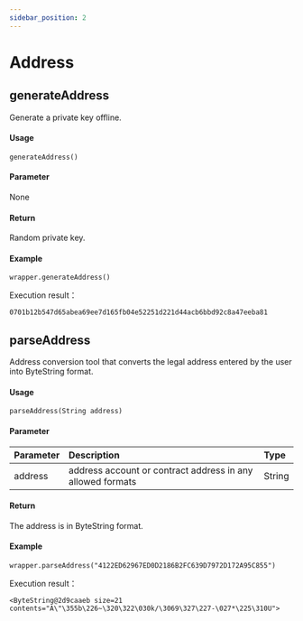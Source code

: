 ```yaml
---
sidebar_position: 2
---
```


# Address

## generateAddress

Generate a private key offline.

####  Usage

```
generateAddress()
```

####  Parameter

None

####  Return

Random private key.

####  Example

```
wrapper.generateAddress()
```

Execution result：

```
0701b12b547d65abea69ee7d165fb04e52251d221d44acb6bbd92c8a47eeba81
```

## parseAddress

Address conversion tool that converts the legal address entered by the user into ByteString format.

####  Usage

```
parseAddress(String address)
```

####  Parameter

| Parameter | Description                                                | Type   |
| :-------- | :--------------------------------------------------------- | :----- |
| address   | address account or contract address in any allowed formats | String |

####  Return

The address is in ByteString format.

####  Example

```
wrapper.parseAddress("4122ED62967ED0D2186B2FC639D7972D172A95C855")
```

Execution result：

```
<ByteString@2d9caaeb size=21 contents="A\"\355b\226~\320\322\030k/\3069\327\227-\027*\225\310U">
```